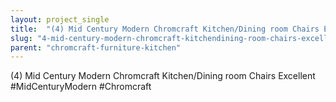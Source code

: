 ```yaml
---
layout: project_single
title:  "(4) Mid Century Modern Chromcraft Kitchen/Dining room Chairs Excellent"
slug: "4-mid-century-modern-chromcraft-kitchendining-room-chairs-excellent"
parent: "chromcraft-furniture-kitchen"
---
```

(4) Mid Century Modern Chromcraft Kitchen/Dining room Chairs Excellent #MidCenturyModern #Chromcraft